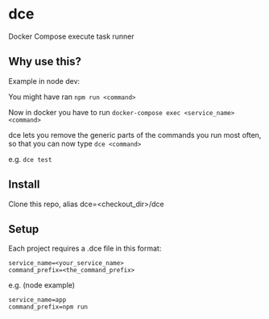 # dce
Docker Compose execute task runner

## Why use this?

Example in node dev:

You might have ran `npm run <command>`

Now in docker you have to run `docker-compose exec <service_name> <command>`

dce lets you remove the generic parts of the commands you run most often, so that you can now type `dce <command>`

e.g. `dce test`

## Install

Clone this repo, alias dce=<checkout_dir>/dce

## Setup

Each project requires a .dce file in this format:

```
service_name=<your_service_name>
command_prefix=<the_command_prefix>
```

e.g. (node example)

```
service_name=app
command_prefix=npm run
```
